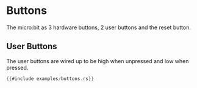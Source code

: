 # Buttons

The micro:bit as 3 hardware buttons, 2 user buttons and the reset button.

## User Buttons

The user buttons are wired up to be high when unpressed and low when pressed.

``` rust
{{#include examples/buttons.rs}}
```
